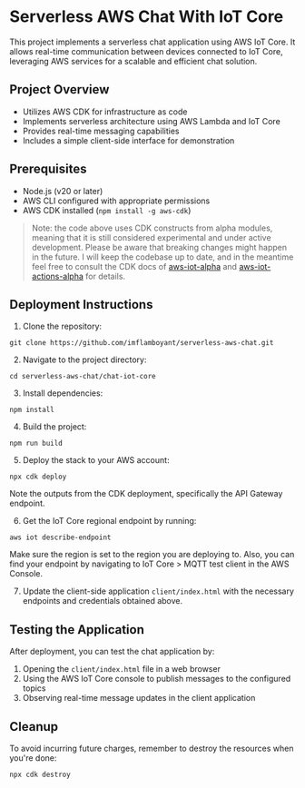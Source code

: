 # Serverless AWS Chat With IoT Core

This project implements a serverless chat application using AWS IoT Core. It allows real-time communication between devices connected to IoT Core, leveraging AWS services for a scalable and efficient chat solution.

## Project Overview

- Utilizes AWS CDK for infrastructure as code
- Implements serverless architecture using AWS Lambda and IoT Core
- Provides real-time messaging capabilities
- Includes a simple client-side interface for demonstration

## Prerequisites

- Node.js (v20 or later)
- AWS CLI configured with appropriate permissions
- AWS CDK installed (`npm install -g aws-cdk`)

> Note: the code above uses CDK constructs from alpha modules, meaning that it is still considered experimental and under active development.
Please be aware that breaking changes might happen in the future. I will keep the codebase up to date, and in the meantime
feel free to consult the CDK docs of [aws-iot-alpha](https://docs.aws.amazon.com/cdk/api/v2/docs/aws-iot-alpha-readme.html)
and [aws-iot-actions-alpha](https://docs.aws.amazon.com/cdk/api/v2/docs/aws-iot-actions-alpha-readme.html) for details.

## Deployment Instructions

1. Clone the repository:
```shell
git clone https://github.com/imflamboyant/serverless-aws-chat.git
```

2. Navigate to the project directory:
```shell
cd serverless-aws-chat/chat-iot-core
```

3. Install dependencies:
```shell
npm install
```

4. Build the project:
```shell
npm run build
```

5. Deploy the stack to your AWS account:
```shell
npx cdk deploy
```
Note the outputs from the CDK deployment, specifically the API Gateway endpoint.

6. Get the IoT Core regional endpoint by running:
```shell
aws iot describe-endpoint
```
Make sure the region is set to the region you are deploying to. Also, you can find your endpoint by navigating to IoT Core > MQTT test client in the AWS Console.

7. Update the client-side application `client/index.html` with the necessary endpoints and credentials obtained above.

## Testing the Application

After deployment, you can test the chat application by:

1. Opening the `client/index.html` file in a web browser
2. Using the AWS IoT Core console to publish messages to the configured topics
3. Observing real-time message updates in the client application

## Cleanup

To avoid incurring future charges, remember to destroy the resources when you're done:
```shell
npx cdk destroy
```